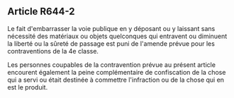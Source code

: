 Article R644-2
----
Le fait d'embarrasser la voie publique en y déposant ou y laissant sans
nécessité des matériaux ou objets quelconques qui entravent ou diminuent la
liberté ou la sûreté de passage est puni de l'amende prévue pour les
contraventions de la 4e classe.

Les personnes coupables de la contravention prévue au présent article encourent
également la peine complémentaire de confiscation de la chose qui a servi ou
était destinée à commettre l'infraction ou de la chose qui en est le produit.
